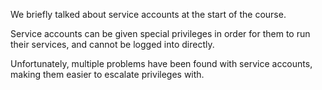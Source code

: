 

We briefly talked about service accounts at the start of the course.

Service accounts can be given special privileges in order for them to run their services, and cannot be logged into directly.

Unfortunately, multiple problems have been found with service accounts, making them easier to escalate privileges with.

